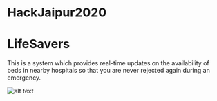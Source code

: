 # HackJaipur2020
# LifeSavers

This is a system which provides real-time updates on the availability of beds in nearby hospitals so that you are never rejected again during an emergency.

![alt text](https://i.ibb.co/3f5KGLH/IconText.png)

